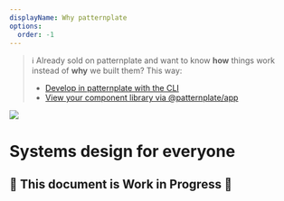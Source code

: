 ```yaml
---
displayName: Why patternplate
options:
  order: -1
---
```


> :information_source: Already sold on patternplate and want to know **how** things work instead of **why** we built them? This way: 
> * [Develop in patternplate with the CLI](./doc/docs/guides/getting-started?guides-enabled=true)
> * [View your component library via @patternplate/app](./doc/docs/guides/getting-started-app?guides-enabled=true)

![](https://patternplate.github.io/media/logo/patternplate.png)

# Systems design for everyone

## :construction: This document is Work in Progress :construction:

<!-- `patternplate` provides a suite of tools for product development that unlock new levels of collaboration for your team.

## Design and code in harmony

* Source of truth for every aspect of your product: 
* Document components locally
* Explain principles globally
* Together: Describe all aspects of your design system and intent, even:
* Enhance your docs with living examples
* Brings together:
  * Abstract and tangible
  * Docs and code
  * Principles and examples
  * Design and execution


## Bridge the gap with a shared toolchain

* Provides both CLI (Automation) and App (Productivitiy)
* Let everyone work in their preferred way

## Be and stay free 

* Pick your own poison: Supports anythings that produces web technologies
* 100% Open Source

## Build on an industrial-grade foundation

* Used at SinnerSchrader for projects with dozens of team members
and millions of users
* In active development (Link to roadmap) -->
